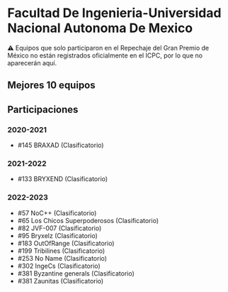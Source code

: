 # Facultad De Ingenieria-Universidad Nacional Autonoma De Mexico

:warning: Equipos que solo participaron en el Repechaje del Gran Premio de México no están registrados oficialmente en el ICPC, por lo que no aparecerán aquí.

## Mejores 10 equipos


## Participaciones

### 2020-2021

- #145 BRAXAD (Clasificatorio)

### 2021-2022

- #133 BRYXEND (Clasificatorio)

### 2022-2023

- #57 NoC++ (Clasificatorio)
- #65 Los Chicos Superpoderosos (Clasificatorio)
- #82 JVF-007 (Clasificatorio)
- #95 Bryxelz  (Clasificatorio)
- #183 OutOfRange (Clasificatorio)
- #199 Tribilines (Clasificatorio)
- #253 No Name (Clasificatorio)
- #302 IngeCs (Clasificatorio)
- #381 Byzantine generals (Clasificatorio)
- #381 Zaunitas (Clasificatorio)



